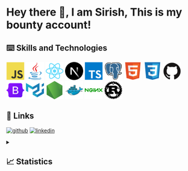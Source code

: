 <!-- 
![Profile Views](https://komarev.com/ghpvc/?username=danielschuster-muc&label=Profile%20Views&style=for-the-badge)
![Followers Count](https://img.shields.io/github/followers/danielschuster-muc?style=for-the-badge)
 -->
# Hey there 👋, I am Sirish, This is my bounty account!



## ⌨️ Skills and Technologies 
[<img src="https://raw.githubusercontent.com/devicons/devicon/master/icons/javascript/javascript-original.svg" alt="javascript" width="48" height="48"/>](https://www.javascript.com/)
[<img src="https://raw.githubusercontent.com/devicons/devicon/master/icons/java/java-original.svg" alt="java" width="48" height="48"/>](https://www.java.com/)
[<img src="https://raw.githubusercontent.com/devicons/devicon/master/icons/react/react-original.svg" alt="react" width="48" height="48"/>](https://reactjs.org/)
[<img src="https://raw.githubusercontent.com/devicons/devicon/master/icons/nextjs/nextjs-original.svg" alt="nextjs" width="48" height="48"/>](https://nextjs.org/)
[<img src="https://raw.githubusercontent.com/devicons/devicon/master/icons/typescript/typescript-original.svg" alt="typescript" width="48" height="48"/>](https://www.typescriptlang.org/)
[<img src="https://raw.githubusercontent.com/devicons/devicon/master/icons/postgresql/postgresql-original.svg" alt="postgresql" width="48" height="48"/>](https://www.postgresql.org/)
[<img src="https://raw.githubusercontent.com/devicons/devicon/master/icons/html5/html5-original.svg" alt="html" width="48" height="48"/>](https://www.w3.org/html/)
[<img src="https://raw.githubusercontent.com/devicons/devicon/master/icons/css3/css3-original.svg" alt="css" width="48" height="48"/>](https://www.w3.org/Style/CSS/)
[<img src="https://raw.githubusercontent.com/devicons/devicon/master/icons/github/github-original.svg" alt="sass" width="48" height="48"/>](https://github.com/)
[<img src="https://raw.githubusercontent.com/devicons/devicon/master/icons/bootstrap/bootstrap-original.svg" alt="bootstrap" width="48" height="48"/>](https://getbootstrap.com/)
[<img src="https://raw.githubusercontent.com/devicons/devicon/master/icons/materialui/materialui-original.svg" alt="materialui" width="48" height="48"/>](https://mui.com/)
[<img src="https://raw.githubusercontent.com/devicons/devicon/master/icons/nodejs/nodejs-original.svg" alt="materialui" width="48" height="48"/>](https://nodejs.org/en)
[<img src="https://raw.githubusercontent.com/devicons/devicon/master/icons/docker/docker-original.svg" alt="materialui" width="48" height="48"/>](https://www.docker.com/)
[<img src="https://raw.githubusercontent.com/devicons/devicon/master/icons/nginx/nginx-original.svg" alt="materialui" width="48" height="48"/>](https://www.nginx.com/)
[<img src="https://raw.githubusercontent.com/devicons/devicon/master/icons/rust/rust-original.svg" alt="materialui" width="48" height="48"/>]([https://www.rust.com/](https://www.rust-lang.org/))


## 🔗 Links
[![github](https://img.shields.io/badge/gitHub-000000?style=for-the-badge&logo=github&logoColor=white)](https://github.com/indiehacker27)
[![linkedin](https://img.shields.io/badge/linkedin-000000?style=for-the-badge&logo=linkedin&logoColor=white)](https://www.linkedin.com/in/sirish-sekhar-6896b51a7/)

<details>
 <summary><h2>📈 Statistics</h2></summary>
  <img alt="Readme Stats" src="https://github-readme-stats.vercel.app/api?username=indiehacker27&show_icons=true&theme=algolia"/>
  <img alt="Streak Stats" src="https://github-readme-streak-stats.herokuapp.com/?user=indiehacker27&show_icons=true&theme=algolia"/>
  <img alt="Top Languages" src="https://github-readme-stats.vercel.app/api/top-langs?username=indiehacker27&show_icons=true&theme=algolia&layout=compact"/>
</details>
